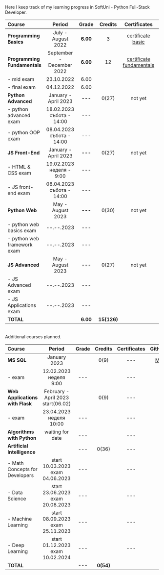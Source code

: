 Here I keep track of my learning progress in SoftUni - Python Full-Stack Developer.

| Course                          |             Period              |  Grade   |   Credits   |        Certificates        |   GitHubRepo   |
|:--------------------------------|:-------------------------------:|:--------:|:-----------:|:--------------------------:|:--------------:|
| **Programming Basics**          |       July - August 2022        | **6.00** |      3      |    [certificate basic]     |    [basic]     |
| **Programming Fundamentals**    |    September - December 2022    | **6.00** |     12      | [certificate fundamentals] | [fundamentals] |
| - mid exam                      |           23.10.2022            |   6.00   |             |                            |                |
| - final exam                    |           04.12.2022            |   6.00   |             |                            |                |
| **Python Advanced**             |      January - April 2023       | **---**  |    0(27)    |          not yet           |                |
| - python advanced exam          | 18.02.2023 <br/> събота - 14:00 |   ---    |             |                            |   [advanced]   |
| - python OOP exam               | 08.04.2023 <br/> събота - 14:00 |   ---    |             |                            |     [OOP]      |
| **JS Front-End**                |      January - April 2023       | **---**  |    0(27)    |          not yet           |                |
| - HTML & CSS exam               | 19.02.2023 <br/> неделя - 9:00  |   ---    |             |                            |  [HTML & CSS]  |
| - JS front-end exam             | 08.04.2023 <br/> събота - 14:00 |   ---    |             |                            |                |
| **Python Web**                  |        May - August 2023        | **---**  |    0(30)    |          not yet           |                |
| - python web basics exam        |           --.--.2023            |   ---    |             |                            |  [web basic]   |
| - python web framework exam     |           --.--.2023            |   ---    |             |                            |                |
| **JS Advanced**                 |        May - August 2023        | **---**  |    0(27)    |          not yet           |                |
| - JS Advanced exam              |           --.--.2023            |   ---    |             |                            |                |
| - JS Applications exam          |           --.--.2023            |   ---    |             |                            |                |
| **TOTAL**                       |                                 | **6.00** | **15(126)** |                            |                |

[basic]:https://github.com/VelinIliev/python-basic-softuni
[fundamentals]: https://github.com/VelinIliev/python-fundamentals-softuni
[advanced]: https://github.com/VelinIliev/python-advanced-softuni
[OOP]: https://github.com/VelinIliev/python_oop_softuni
[HTML & CSS]:https://github.com/VelinIliev/html-and-css-softuni
[web basic]: https://github.com/VelinIliev/python_web_basics

[certificate basic]:https://softuni.bg/certificates/details/140540/cdc98c99
[certificate fundamentals]: https://softuni.bg/certificates/details/148794/32086962

<br>
Additional courses planned.

| Course                                |                  Period                  |  Grade  |  Credits  | Certificates | GitHubRepo |
|:--------------------------------------|:----------------------------------------:|:-------:|:---------:|:------------:|:----------:|
| **MS SQL**                            |               January 2023               |         |   0(9)    |     ---      |  [MS SQL]  |
| - exam                                |       12.02.2023 <br/> неделя 9:00       |   ---   |           |     ---      |            |
| **Web Applications <br/> with Flask** | February - April 2023 <br/> start(06.02) |         |   0(9)    |     ---      |    ---     |
| - exam                                |       23.04.2023<br/>неделя 10:00        |   ---   |           |     ---      |            |
| **Algorithms <br/> with Python**      |             waiting for date             |   ---   |           |     ---      |            |
| **Artificial Intelligence**           |                                          |   ---   |   0(36)   |     ---      |    ---     |
| - Math Concepts for Developers        |  start 10.03.2023<br/>  exam 04.06.2023  |   ---   |           |     ---      |    ---     |
| - Data Science                        |  start 23.06.2023 <br/> exam 20.08.2023  |   ---   |           |     ---      |    ---     |
| - Machine Learning                    |  start 08.09.2023<br/> exam 25.11.2023   |   ---   |           |     ---      |    ---     |
| - Deep Learning                       |  start 01.12.2023 <br/> exam 10.02.2024  |   ---   |           |     ---      |    ---     |
| **TOTAL**                             |                                          | **---** | **0(54)** |              |            |

[MS SQL]: https://github.com/VelinIliev/mssql-softuni

